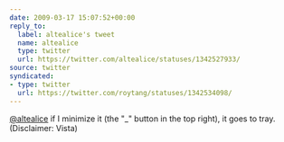 ```yaml
---
date: 2009-03-17 15:07:52+00:00
reply_to:
  label: altealice's tweet
  name: altealice
  type: twitter
  url: https://twitter.com/altealice/statuses/1342527933/
source: twitter
syndicated:
- type: twitter
  url: https://twitter.com/roytang/statuses/1342534098/
---
```


[@altealice](https://twitter.com/altealice/) if I minimize it (the "_" button in the top right), it goes to tray. (Disclaimer: Vista)